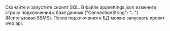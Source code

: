  Скачайте и запустите скрипт SQL. 
 В файле appsettings.json измените строку подключения к базе данных ("ConnectionString": "...") (Использовал SSMS).
 После подключения к БД можно запускать проект web api.
